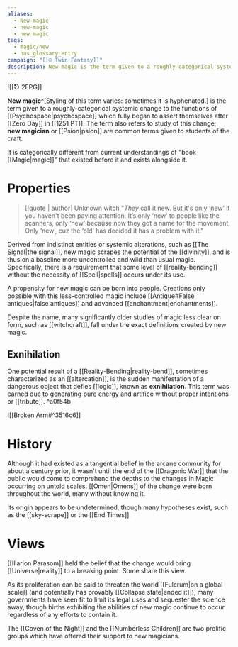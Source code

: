 ```yaml
---
aliases:
  - New-magic
  - new-magic
  - new magic
tags:
  - magic/new
  - has_glossary_entry
campaign: "[[⍟ Twin Fantasy]]"
description: New magic is the term given to a roughly-categorical systemic change to the functions of psychospace which fully began to assert themselves after Zero Day in 1251 PT.
---
```

![[⎋ 2FPG]]


**New magic**^[Styling of this term varies: sometimes it is hyphenated.] is the term given to a roughly-categorical systemic change to the functions of [[Psychospace|psychospace]] which fully began to assert themselves after [[Zero Day]] in [[1251 PT]]. The term also refers to study of this change; **new magician** or [[Psion|psion]] are common terms given to students of the craft.

It is categorically different from current understandings of "book [[Magic|magic]]" that existed before it and exists alongside it. 

# Properties
>[!quote | author] Unknown witch
>"*They* call it new. But it's only ‘new’ if you haven't been paying attention. It’s only ‘new’ to people like the scanners, only ‘new’ because now they got a name for the movement. Only ‘new’, cuz the ‘old’ has decided it has a problem with it."

Derived from indistinct entities or systemic alterations, such as [[The Signal|the signal]], new magic scrapes the potential of the [[divinity]], and is thus on a baseline more uncontrolled and wild than usual magic. Specifically, there is a requirement that some level of [[reality-bending]] without the necessity of [[Spell|spells]] occurs under its use. 

A propensity for new magic can be born into people. Creations only possible with this less-controlled magic include [[Antique#False antiques|false antiques]] and advanced [[enchantment|enchantments]].

Despite the name, many significantly older studies of magic less clear on form, such as [[witchcraft]], fall under the exact definitions created by new magic. 

## Exnihilation
One potential result of a [[Reality-Bending|reality-bend]], sometimes characterized as an [[altercation]], is the sudden manifestation of a dangerous object that defies [[logic]], known as **exnihilation**. This term was earned due to generating pure energy and artifice without proper intentions or [[tribute]]. ^a0f54b

![[Broken Arm#^3516c6]]
# History

Although it had existed as a tangential belief in the arcane community for about a century prior, it wasn't until the end of the [[Dragonic War]] that the public would come to comprehend the depths to the changes in Magic occurring on untold scales. [[Omen|Omens]] of the change were born throughout the world, many without knowing it.

Its origin appears to be undetermined, though many hypotheses exist, such as the [[sky-scrape]] or the [[End Times]].

# Views
[[Illarion Parasom]] held the belief that the change would bring [[Universe|reality]] to a breaking point. Some share this view.

As its proliferation can be said to threaten the world [[Fulcrum|on a global scale]] (and potentially has provably [[Collapse state|ended it]]), many governments have seen fit to limit its legal uses and sequester the science away, though births exhibiting the abilities of new magic continue to occur regardless of any efforts to contain it.

The [[Coven of the Night]] and the [[Numberless Children]] are two prolific groups which have offered their support to new magicians.